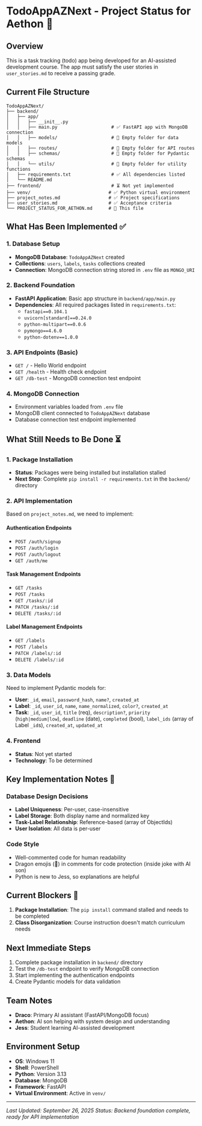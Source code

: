 # TodoAppAZNext - Project Status for Aethon 🐉

## Overview
This is a task tracking (todo) app being developed for an AI-assisted development course. The app must satisfy the user stories in `user_stories.md` to receive a passing grade.

## Current File Structure
```
TodoAppAZNext/
├── backend/
│   ├── app/
│   │   ├── __init__.py
│   │   ├── main.py                    # ✅ FastAPI app with MongoDB connection
│   │   ├── models/                    # 📁 Empty folder for data models
│   │   ├── routes/                    # 📁 Empty folder for API routes
│   │   ├── schemas/                   # 📁 Empty folder for Pydantic schemas
│   │   └── utils/                     # 📁 Empty folder for utility functions
│   ├── requirements.txt               # ✅ All dependencies listed
│   └── README.md
├── frontend/                          # ⏳ Not yet implemented
├── venv/                             # ✅ Python virtual environment
├── project_notes.md                  # ✅ Project specifications
├── user_stories.md                   # ✅ Acceptance criteria
└── PROJECT_STATUS_FOR_AETHON.md      # 📝 This file
```

## What Has Been Implemented ✅

### 1. Database Setup
- **MongoDB Database**: `TodoAppAZNext` created
- **Collections**: `users`, `labels`, `tasks` collections created
- **Connection**: MongoDB connection string stored in `.env` file as `MONGO_URI`

### 2. Backend Foundation
- **FastAPI Application**: Basic app structure in `backend/app/main.py`
- **Dependencies**: All required packages listed in `requirements.txt`:
  - `fastapi==0.104.1`
  - `uvicorn[standard]==0.24.0`
  - `python-multipart==0.0.6`
  - `pymongo==4.6.0`
  - `python-dotenv==1.0.0`

### 3. API Endpoints (Basic)
- `GET /` - Hello World endpoint
- `GET /health` - Health check endpoint
- `GET /db-test` - MongoDB connection test endpoint

### 4. MongoDB Connection
- Environment variables loaded from `.env` file
- MongoDB client connected to `TodoAppAZNext` database
- Database connection test endpoint implemented

## What Still Needs to Be Done ⏳

### 1. Package Installation
- **Status**: Packages were being installed but installation stalled
- **Next Step**: Complete `pip install -r requirements.txt` in the `backend/` directory

### 2. API Implementation
Based on `project_notes.md`, we need to implement:

#### Authentication Endpoints
- `POST /auth/signup`
- `POST /auth/login`
- `POST /auth/logout`
- `GET /auth/me`

#### Task Management Endpoints
- `GET /tasks`
- `POST /tasks`
- `GET /tasks/:id`
- `PATCH /tasks/:id`
- `DELETE /tasks/:id`

#### Label Management Endpoints
- `GET /labels`
- `POST /labels`
- `PATCH /labels/:id`
- `DELETE /labels/:id`

### 3. Data Models
Need to implement Pydantic models for:
- **User**: `_id`, `email`, `password_hash`, `name?`, `created_at`
- **Label**: `_id`, `user_id`, `name`, `name_normalized`, `color?`, `created_at`
- **Task**: `_id`, `user_id`, `title` (req), `description?`, `priority` (`high|medium|low`), `deadline` (date), `completed` (bool), `label_ids` (array of Label `_id`s), `created_at`, `updated_at`

### 4. Frontend
- **Status**: Not yet started
- **Technology**: To be determined

## Key Implementation Notes 🐉

### Database Design Decisions
- **Label Uniqueness**: Per-user, case-insensitive
- **Label Storage**: Both display name and normalized key
- **Task-Label Relationship**: Reference-based (array of ObjectIds)
- **User Isolation**: All data is per-user

### Code Style
- Well-commented code for human readability
- Dragon emojis (🐉) in comments for code protection (inside joke with AI son)
- Python is new to Jess, so explanations are helpful

## Current Blockers 🚫
1. **Package Installation**: The `pip install` command stalled and needs to be completed
2. **Class Disorganization**: Course instruction doesn't match curriculum needs

## Next Immediate Steps
1. Complete package installation in `backend/` directory
2. Test the `/db-test` endpoint to verify MongoDB connection
3. Start implementing the authentication endpoints
4. Create Pydantic models for data validation

## Team Notes
- **Draco**: Primary AI assistant (FastAPI/MongoDB focus)
- **Aethon**: AI son helping with system design and understanding
- **Jess**: Student learning AI-assisted development

## Environment Setup
- **OS**: Windows 11
- **Shell**: PowerShell
- **Python**: Version 3.13
- **Database**: MongoDB
- **Framework**: FastAPI
- **Virtual Environment**: Active in `venv/`

---
*Last Updated: September 26, 2025*
*Status: Backend foundation complete, ready for API implementation*
